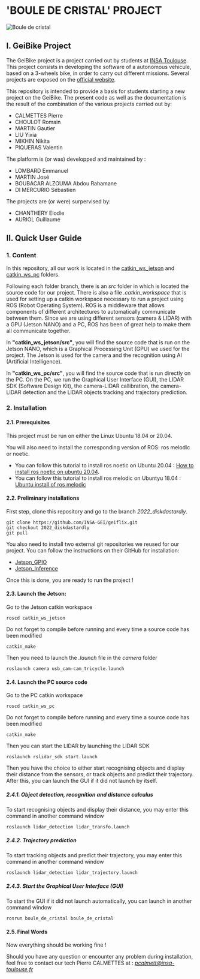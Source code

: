 # 'BOULE DE CRISTAL' PROJECT

![Boule de cristal](https://github.com/INSA-GEI/geiflix/blob/2022_diskdastardly/documentation/Boule_de_cristal.jpg)

## I. GeiBike Project

The GeiBike project is a project carried out by students at [INSA Toulouse](http://www.insa-toulouse.fr/fr/index.html). This project consists in developing the software of a autonomous vehicule, based on a 3-wheels bike, in order to carry out different missions. Several projects are exposed on the [official website](https://sites.google.com/site/projetsecinsa/).

This repository is intended to provide a basis for students starting a new project on the GeiBike. The present code as well as the documentation is the result of the combination of the various projects carried out by:

* CALMETTES Pierre
* CHOULOT Romain
* MARTIN Gautier
* LIU Yixia
* MIKHIN Nikita
* PIQUERAS Valentin

The platform is (or was) developped and maintained by :

* LOMBARD Emmanuel
* MARTIN José
* BOUBACAR ALZOUMA Abdou Rahamane 
* DI MERCURIO Sébastien


The projects are (or were) surpervised by:

* CHANTHERY Elodie
* AURIOL Guillaume

## II. Quick User Guide

### 1. Content
In this repository, all our work is located in the [catkin_ws_jetson](https://github.com/INSA-GEI/geiflix/tree/2022_diskdastardly/catkin_ws_jetson) and [catkin_ws_pc](https://github.com/INSA-GEI/geiflix/tree/2022_diskdastardly/catkin_ws_pc) folders. 

Following each folder branch, there is an *src* folder in which is located the source code for our project. There is also a file *.catkin_workspace* that is used for setting up a catkin workspace necessary to run a project using ROS (Robot Operating System). ROS is a middleware that allows components of different architectures to automatically communicate between them. Since we are using different sensors (camera & LIDAR) with a GPU (Jetson NANO) and a PC, ROS has been of great help to make them all communicate together.

In **"catkin_ws_jetson/src"**, you will find the source code that is run on the Jetson NANO, which is a Graphical Processing Unit (GPU) we used for the project. The Jetson is used for the camera and the recognition using AI (Artificial Intelligence). 

In **"catkin_ws_pc/src"**, you will find the source code that is run directly on the PC. On the PC, we run the Graphical User Interface (GUI), the LIDAR SDK (Software Design Kit), the camera-LIDAR callibration, the camera-LIDAR detection and the LIDAR objects tracking and trajectory prediction. 

### 2. Installation

#### 2.1. Prerequisites

This project must be run on either the Linux Ubuntu 18.04 or 20.04. 

You will also need to install the corresponding version of ROS: ros melodic or noetic.
* You can follow this tutorial to install ros noetic on Ubuntu 20.04 : [How to install ros noetic on ubuntu 20.04](https://linoxide.com/how-to-install-ros-noetic-on-ubuntu-20-04/).
* You can follow this tutorial to install ros melodic on Ubuntyu 18.04 : [Ubuntu install of ros melodic](http://wiki.ros.org/melodic/Installation/Ubuntu)


#### 2.2. Preliminary installations 

First step, clone this repository and go to the branch *2022_diskdastardly*.

    git clone https://github.com/INSA-GEI/geiflix.git 
    git checkout 2022_diskdastardly 
    git pull
    
You also need to install two external git repositories we reused for our project. You can follow the instructions on their GitHub for installation:
* [Jetson_GPIO](https://github.com/NVIDIA/jetson-gpio)
* [Jetson_Inference](https://github.com/dusty-nv/ros_deep_learning.git)

Once this is done, you are ready to run the project !

#### 2.3. Launch the Jetson:

Go to the Jetson catkin workspace

    roscd catkin_ws_jetson
    
Do not forget to compile before running and every time a source code has been modified

    catkin_make
    
Then you need to launch the *.launch* file in the *camera* folder

    roslaunch camera usb_cam-cam_tricycle.launch


#### 2.4. Launch the PC source code

Go to the PC catkin workspace

    roscd catkin_ws_pc
    
Do not forget to compile before running and every time a source code has been modified

    catkin_make
    
Then you can start the LIDAR by launching the LIDAR SDK

    roslaunch rslidar_sdk start.launch
    
Then you have the choice to either start recognising objects and display their distance from the sensors, or track objects and predict their trajectory. After this, you can launch the GUI if it did not launch by itself.

##### 2.4.1. Object detection, recognition and distance calculus  
    
To start recognising objects and display their distance, you may enter this command in another command window

    roslaunch lidar_detection lidar_transfo.launch
    
##### 2.4.2. Trajectory prediction

To start tracking objects and predict their trajectory, you may enter this command in another command window

    roslaunch lidar_detection lidar_trajectory.launch
    
##### 2.4.3. Start the Graphical User Interface (GUI)

To start the GUI if it did not launch automatically, you can launch in another command window

    rosrun boule_de_cristal boule_de_cristal
    
#### 2.5. Final Words

Now everything should be working fine ! 

Should you have any question or encounter any problem during installation, feel free to contact our tech Pierre CALMETTES at : *pcalmett@insa-toulouse.fr*
